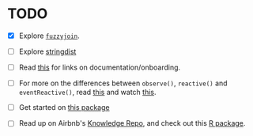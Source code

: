 # TODO

- [x] Explore [`fuzzyjoin`](https://github.com/dgrtwo/fuzzyjoin).

- [ ] Explore [stringdist](https://github.com/markvanderloo/stringdist)

- [ ] Read [this](https://sandhya-k.gitbooks.io/on-boarding-off-boarding-in-newsrooms/content/links.html) for links on documentation/onboarding.

- [ ] For more on the differences between `observe()`, `reactive()` and `eventReactive()`, read [this](https://stackoverflow.com/questions/39436713/r-shiny-reactivevalues-vs-reactive) and watch [this](https://www.rstudio.com/resources/webinars/shiny-developer-conference/).

- [ ] Get started on [this package](R/templates.md)

- [ ] Read up on Airbnb's [Knowledge Repo](http://knowledge-repo.readthedocs.io/en/latest/), and check out this [R package](https://github.com/dgrtwo/knowledgerepo).
